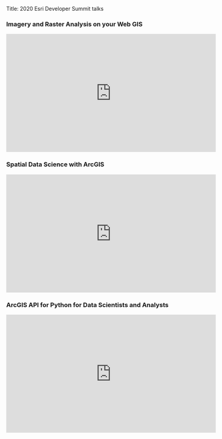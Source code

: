 Title: 2020 Esri Developer Summit talks

### Imagery and Raster Analysis on your Web GIS
<iframe width="560" height="315" src="https://www.youtube.com/embed/D7wXKghyhJ8?list=PLAvimLP7T2Bky58YfrUFygCt6QK7ZgWPy" frameborder="0" allow="accelerometer; autoplay; encrypted-media; gyroscope; picture-in-picture" allowfullscreen></iframe>
      
### Spatial Data Science with ArcGIS
<iframe width="560" height="315" src="https://www.youtube.com/embed/UL6atkzPvsw?list=PLAvimLP7T2Bky58YfrUFygCt6QK7ZgWPy" frameborder="0" allow="accelerometer; autoplay; encrypted-media; gyroscope; picture-in-picture" allowfullscreen></iframe>

### ArcGIS API for Python for Data Scientists and Analysts
<iframe width="560" height="315" src="https://www.youtube.com/embed/UUotEDEVySs?list=PLAvimLP7T2Bky58YfrUFygCt6QK7ZgWPy" frameborder="0" allow="accelerometer; autoplay; encrypted-media; gyroscope; picture-in-picture" allowfullscreen></iframe>